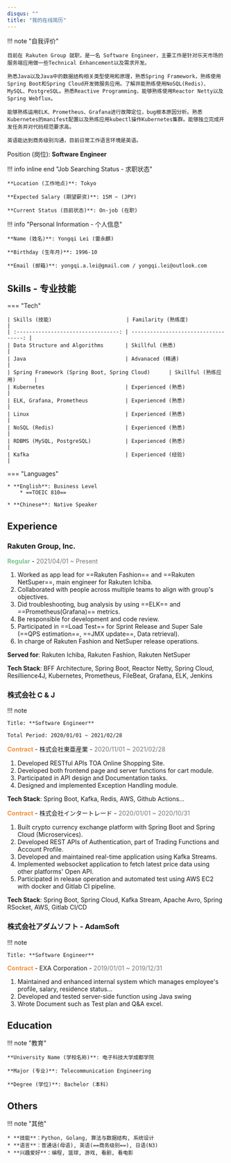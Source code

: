 ```yaml
---
disqus: ""
title: "我的在线简历"
---
```


!!! note "自我评价"

    目前在 Rakuten Group 就职，是一名 Software Engineer，主要工作是针对乐天市场的服务端应用做一些Technical Enhancement以及需求开发。

    熟悉Java以及Java中的数据结构相关类型使用和原理，熟悉Spring Framework，熟练使用Spring Boot和Spring Cloud开发微服务应用。了解并能熟练使用NoSQL(Redis)、MySQL、PostgreSQL。熟悉Reactive Programming，能够熟练使用Reactor Netty以及Spring Webflux。

    能够熟练运用ELK、Prometheus、Grafana进行故障定位，bug根本原因分析。熟悉Kubernetes的manifest配置以及熟练应用kubectl操作Kubernetes集群。能够独立完成开发任务并对代码规范要求高。

    英语能达到商务级别沟通，目前日常工作语言环境是英语。

Position (岗位): **Software Engineer**

!!! info inline end "Job Searching Status - 求职状态"

    **Location (工作地点)**: Tokyo

    **Expected Salary (期望薪资)**: 15M ~ (JPY)

    **Current Status (目前状态)**: On-job (在职)

!!! info "Personal Information - 个人信息"

    **Name (姓名)**: Yongqi Lei (雷永麒)

    **Birthday (生年月)**: 1996-10

    **Email (邮箱)**: yongqi.a.lei@gmail.com / yongqi.lei@outlook.com

## Skills - 专业技能

=== "Tech"

    | Skills (技能)                        | Familarity (熟练度)                   |
    | :---------------------------------: | -----------------------------------: |
    | Data Structure and Algorithms       | Skillful (熟悉)                       |
    | Java                                | Advanaced (精通)                      |
    | Spring Framework (Spring Boot, Spring Cloud)      | Skillful (熟练应用)      |
    | Kubernetes                          | Experienced (熟悉)                    |
    | ELK, Grafana, Prometheus            | Experienced (熟悉)                    |
    | Linux                               | Experienced (熟悉)                    |
    | NoSQL (Redis)                       | Experienced (熟悉)                    |
    | RDBMS (MySQL, PostgreSQL)           | Experienced (熟悉)                    |
    | Kafka                               | Experienced (经验)                    |

=== "Languages"

    * **English**: Business Level
        * ==TOEIC 810==

    * **Chinese**: Native Speaker

## Experience

### Rakuten Group, Inc.

<p><span style="font-weight: bold; color: #7dc58d">Regular</span> - <span style="color: #777">2021/04/01 ~ Present</span></p>

1. Worked as app lead for ==Rakuten Fashion== and ==Rakuten NetSuper==, main engineer for Rakuten Ichiba.
2. Collaborated with people across multiple teams to align with group's objectives.
3. Did troubleshooting, bug analysis by using ==ELK== and ==Prometheus(Grafana)== metrics.
4. Be responsible for development and code review.
5. Participated in ==Load Test== for Sprint Release and Super Sale (==QPS estimation==, ==JMX update==, Data retrieval).
6. In charge of Rakuten Fashion and NetSuper release operations.

**Served for**: Rakuten Ichiba, Rakuten Fashion, Rakuten NetSuper

**Tech Stack**: BFF Architecture, Spring Boot, Reactor Netty, Spring Cloud, Resillience4J, Kubernetes, Prometheus, FileBeat, Grafana, ELK, Jenkins

### 株式会社 C & J

!!! note

    Title: **Software Engineer**

    Total Period: 2020/01/01 ~ 2021/02/28

<p><span style="font-weight: bold; color: #f6903a">Contract</span> - 株式会社東亜産業 - <span style="color: #777">2020/11/01 ~ 2021/02/28</span></p>

1. Developed RESTful APIs TOA Online Shopping Site. 
2. Developed both frontend page and server functions for cart module.
3. Participated in API design and Documentation tasks.
4. Designed and implemented Exception Handling module.

**Tech Stack**: Spring Boot, Kafka, Redis, AWS, Github Actions...

<p><span style="font-weight: bold; color: #f6903a">Contract</span> - 株式会社インタートレード - <span style="color: #777">2020/01/01 ~ 2020/10/31</span></p>

1. Built crypto currency exchange platform with Spring Boot and Spring Cloud (Microservices).
2. Developed REST APIs of Authentication, part of Trading Functions and Account Profile.
3. Developed and maintained real-time application using Kafka Streams.
4. Implemented websocket application to fetch latest price data using other platforms' Open API.
5. Participated in release operation and automated test using AWS EC2 with docker and Gitlab CI pipeline.

**Tech Stack**: Spring Boot, Spring Cloud, Kafka Stream, Apache Avro, Spring RSocket, AWS, Gitlab CI/CD

### 株式会社アダムソフト - AdamSoft

!!! note

    Title: **Software Engineer**

<p><span style="font-weight: bold; color: #f6903a">Contract</span> - EXA Corporation - <span style="color: #777">2019/01/01 ~ 2019/12/31</span></p>

1. Maintained and enhanced internal system which manages employee's profile, salary, residence status...
2. Developed and tested server-side function using Java swing
3. Wrote Document such as Test plan and Q&A excel.

## Education

!!! note "教育"

    **University Name (学校名称)**: 电子科技大学成都学院

    **Major (专业)**: Telecommunication Engineering

    **Degree (学位)**: Bachelor (本科)

## Others

!!! note "其他"

    * **技能**：Python, Golang, 算法与数据结构, 系统设计
    * **语言**：普通话(母语), 英语(==商务级别==), 日语(N3)
    * **兴趣爱好**：编程, 篮球, 游戏, 看剧, 看电影